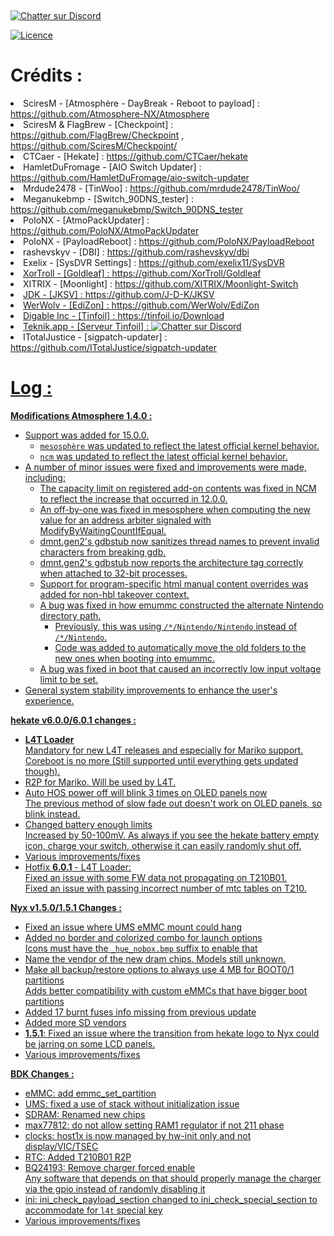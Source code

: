 <a href="https://zupimages.net/viewer.php?id=23/01/2eaz.png"><img src="https://zupimages.net/up/23/01/2eaz.png" alt="" /></a>

<br><a href="https://discord.gg/55stk4P6n5" rel="nofollow"><img src="https://camo.githubusercontent.com/b4175720ede4f2621aa066ffbabb70ae30044679/68747470733a2f2f696d672e736869656c64732e696f2f62616467652f636861742d446973636f72642d627269676874677265656e2e737667" alt="Chatter sur Discord" style="max-width: 100%;"></a></br>

<a target="_blank" rel="noopener noreferrer nofollow" href="https://camo.githubusercontent.com/d6ce908070c9d2616c40d7f807b36c61331c5a4e5069331b1e1b38e838027970/68747470733a2f2f696d672e736869656c64732e696f2f62616467652f4c6963656e73652d47504c76322d626c75652e737667"><img src="https://camo.githubusercontent.com/d6ce908070c9d2616c40d7f807b36c61331c5a4e5069331b1e1b38e838027970/68747470733a2f2f696d672e736869656c64732e696f2f62616467652f4c6963656e73652d47504c76322d626c75652e737667" alt="Licence" data-canonical-src="https://img.shields.io/badge/License-GPLv2-blue.svg" style="max-width: 100%;"></a>


<h1>Crédits :</h1>

<li>
<font style="vertical-align: inherit;"><font style="vertical-align: inherit;">
<font style="vertical-align: inherit;">SciresM - [Atmosphère - DayBreak - Reboot to payload] : </font>
<a href="https://github.com/Atmosphere-NX/Atmosphere"><font style="vertical-align: inherit;"><font style="vertical-align: inherit;">https://github.com/Atmosphere-NX/Atmosphere</font></font></a>
</li>
<li>
<font style="vertical-align: inherit;">SciresM &amp; FlagBrew - [Checkpoint] : </font>
<a href="https://github.com/FlagBrew/Checkpoint"><font style="vertical-align: inherit;"><font style="vertical-align: inherit;">https://github.com/FlagBrew/Checkpoint</font></font></a>
<font style="vertical-align: inherit;"><font style="vertical-align: inherit;"> , </font></font>
<a href="https://github.com/SciresM/Checkpoint/"><font style="vertical-align: inherit;"><font style="vertical-align: inherit;">https://github.com/SciresM/Checkpoint/</font></font></a>
</li>
<li>
<font style="vertical-align: inherit;"><font style="vertical-align: inherit;">CTCaer - [Hekate] : </font></font>
<a href="https://github.com/CTCaer/hekate"><font style="vertical-align: inherit;"><font style="vertical-align: inherit;">https://github.com/CTCaer/hekate</font></font></a>
</li>
<li>
<font style="vertical-align: inherit;"><font style="vertical-align: inherit;">HamletDuFromage - [AIO Switch Updater] : </font></font>
<a href="https://github.com/HamletDuFromage/aio-switch-updater"><font style="vertical-align: inherit;"><font style="vertical-align: inherit;">https://github.com/HamletDuFromage/aio-switch-updater</font></font></a>
</li>
<li>
<font style="vertical-align: inherit;"><font style="vertical-align: inherit;">Mrdude2478 - [TinWoo] : </font></font>
<a href="https://github.com/mrdude2478/TinWoo/"><font style="vertical-align: inherit;"><font style="vertical-align: inherit;">https://github.com/mrdude2478/TinWoo/</font></font></a>
</li>
<li>
<font style="vertical-align: inherit;"><font style="vertical-align: inherit;">Meganukebmp - [Switch_90DNS_tester] : </font></font>
<a href="https://github.com/meganukebmp/Switch_90DNS_tester"><font style="vertical-align: inherit;"><font style="vertical-align: inherit;">https://github.com/meganukebmp/Switch_90DNS_tester</font></font></a>
</li>
<li>
<font style="vertical-align: inherit;"><font style="vertical-align: inherit;">PoloNX - [AtmoPackUpdater] : </font></font>
<a href="https://github.com/PoloNX/AtmoPackUpdater"><font style="vertical-align: inherit;"><font style="vertical-align: inherit;">https://github.com/PoloNX/AtmoPackUpdater</font></font></a>
</li>
<li>
<font style="vertical-align: inherit;"><font style="vertical-align: inherit;">PoloNX - [PayloadReboot] : </font></font>
<a href="https://github.com/PoloNX/PayloadReboot"><font style="vertical-align: inherit;"><font style="vertical-align: inherit;">https://github.com/PoloNX/PayloadReboot</font></font></a>
</li>
<li>
<font style="vertical-align: inherit;"><font style="vertical-align: inherit;">rashevskyv - [DBI] : </font></font>
<a href="https://github.com/rashevskyv/dbi"><font style="vertical-align: inherit;"><font style="vertical-align: inherit;">https://github.com/rashevskyv/dbi</font></font></a>
</li>
<li>
<font style="vertical-align: inherit;"><font style="vertical-align: inherit;">Exelix - [SysDVR Settings] : </font></font>
<a href="https://github.com/rashevskyv/dbi"><font style="vertical-align: inherit;"><font style="vertical-align: inherit;">https://github.com/exelix11/SysDVR</font>
<li>
<font style="vertical-align: inherit;"><font style="vertical-align: inherit;">XorTroll - [Goldleaf] : </font></font>
<a href="https://github.com/XorTroll/Goldleaf"><font style="vertical-align: inherit;"><font style="vertical-align: inherit;">https://github.com/XorTroll/Goldleaf</font></font></a>
</li>
<li>
<font style="vertical-align: inherit;"><font style="vertical-align: inherit;">XITRIX - [Moonlight] : </font></font>
<a href="https://github.com/rashevskyv/dbi"><font style="vertical-align: inherit;"><font style="vertical-align: inherit;">https://github.com/XITRIX/Moonlight-Switch</font>
<li>
<font style="vertical-align: inherit;"><font style="vertical-align: inherit;">JDK - [JKSV] : </font></font>
<a href="https://github.com/rashevskyv/dbi"><font style="vertical-align: inherit;"><font style="vertical-align: inherit;">https://github.com/J-D-K/JKSV</font>
<li>
<font style="vertical-align: inherit;"><font style="vertical-align: inherit;">WerWolv - [EdiZon] : </font></font>
<a href="https://github.com/rashevskyv/dbi"><font style="vertical-align: inherit;"><font style="vertical-align: inherit;">https://github.com/WerWolv/EdiZon</font>
<li>
<font style="vertical-align: inherit;"><font style="vertical-align: inherit;">Digable Inc - [Tinfoil] : </font></font>
<a href="https://github.com/rashevskyv/dbi"><font style="vertical-align: inherit;"><font style="vertical-align: inherit;">https://tinfoil.io/Download</font>
<li>
<font style="vertical-align: inherit;"><font style="vertical-align: inherit;">Teknik.app - [Serveur Tinfoil] : </font></font>
<a href="https://discord.gg/UHwqtbwChn" rel="nofollow"><img src="https://camo.githubusercontent.com/b4175720ede4f2621aa066ffbabb70ae30044679/68747470733a2f2f696d672e736869656c64732e696f2f62616467652f636861742d446973636f72642d627269676874677265656e2e737667" alt="Chatter sur Discord" style="max-width: 100%;"></a>
<li>
<font style="vertical-align: inherit;"><font style="vertical-align: inherit;">ITotalJustice - [sigpatch-updater] : </font></font>
<a href="https://github.com/rashevskyv/dbi"><font style="vertical-align: inherit;"><font style="vertical-align: inherit;">https://github.com/ITotalJustice/sigpatch-updater</font>
</li>


<h1>Log :</h1>

<strong>Modifications Atmosphere 1.4.0 :</strong>

<ul>
<li>Support was added for 15.0.0.
<ul>
<li><code>mesosphère</code> was updated to reflect the latest official kernel behavior.</li>
<li><code>ncm</code> was updated to reflect the latest official kernel behavior.</li>
</ul>
</li>
<li>A number of minor issues were fixed and improvements were made, including:
<ul>
<li>The capacity limit on registered add-on contents was fixed in NCM to reflect the increase that occurred in 12.0.0.</li>
<li>An off-by-one was fixed in mesosphere when computing the new value for an address arbiter signaled with ModifyByWaitingCountIfEqual.</li>
<li>dmnt.gen2's gdbstub now sanitizes thread names to prevent invalid characters from breaking gdb.</li>
<li>dmnt.gen2's gdbstub now reports the architecture tag correctly when attached to 32-bit processes.</li>
<li>Support for program-specific html manual content overrides was added for non-hbl takeover context.</li>
<li>A bug was fixed in how emummc constructed the alternate Nintendo directory path.
<ul>
<li>Previously, this was using <code>/*/Nintendo/Nintendo</code> instead of <code>/*/Nintendo</code>.</li>
<li>Code was added to automatically move the old folders to the new ones when booting into emummc.</li>
</ul>
</li>
<li>A bug was fixed in boot that caused an incorrectly low input voltage limit to be set.</li>
</ul>
</li>
<li>General system stability improvements to enhance the user's experience.</li>
</ul>

<strong>hekate v6.0.0/6.0.1 changes :</strong>

<ul>
<li><strong>L4T Loader</strong><br>
Mandatory for new L4T releases and especially for Mariko support.<br>
Coreboot is no more (Still supported until everything gets updated though).</li>
<li>R2P for Mariko. Will be used by L4T.</li>
<li>Auto HOS power off will blink 3 times on OLED panels now<br>
The previous method of slow fade out doesn't work on OLED panels, so blink instead.</li>
<li>Changed battery enough limits<br>
Increased by 50-100mV. As always if you see the hekate battery empty icon, charge your switch, otherwise it can easily randomly shut off.</li>
<li>Various improvements/fixes</li>
<li>Hotfix <strong>6.0.1</strong> - L4T Loader:<br>
Fixed an issue with some FW data not propagating on T210B01.<br>
Fixed an issue with passing incorrect number of mtc tables on T210.</li>
</ul>

<strong>Nyx v1.5.0/1.5.1 Changes :</strong>

<ul>
<li>Fixed an issue where UMS eMMC mount could hang</li>
<li>Added no border and colorized combo for launch options<br>
Icons must have the <code>_hue_nobox.bmp</code> suffix to enable that</li>
<li>Name the vendor of the new dram chips. Models still unknown.</li>
<li>Make all backup/restore options to always use 4 MB for BOOT0/1 partitions<br>
Adds better compatibility with custom eMMCs that have bigger boot partitions</li>
<li>Added 17 burnt fuses info missing from previous update</li>
<li>Added more SD vendors</li>
<li><strong>1.5.1</strong>: Fixed an issue where the transition from hekate logo to Nyx could be jarring on some LCD panels.</li>
<li>Various improvements/fixes</li>
</ul>

<strong>BDK Changes :</strong>

<ul>
<li>eMMC: add emmc_set_partition</li>
<li>UMS: fixed a use of stack without initialization issue</li>
<li>SDRAM: Renamed new chips</li>
<li>max77812: do not allow setting RAM1 regulator if not 211 phase</li>
<li>clocks: host1x is now managed by hw-init only and not display/VIC/TSEC</li>
<li>RTC: Added T210B01 R2P</li>
<li>BQ24193: Remove charger forced enable<br>
Any software that depends on that should properly manage the charger via the gpio instead of randomly disabling it</li>
<li>ini: ini_check_payload_section changed to ini_check_special_section to accommodate for <code>l4t</code> special key</li>
<li>Various improvements/fixes</li>
</ul>

